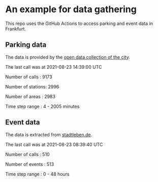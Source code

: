 # An example for data gathering

This repo uses the GitHub Actions to access parking and event data in Frankfurt.

## Parking data
The data is provided by the [open data collection of the city](https://www.offenedaten.frankfurt.de/).

The last call was at 2021-08-23 14:39:00 UTC

Number of calls   : 9173

Number of stations: 2996

Number of areas   : 2983

Time step range   :    4 - 2005 minutes


## Event data
The data is extracted from [stadtleben.de](https://stadtleben.de/frankfurt/).

The last call was at 2021-08-23 08:39:40 UTC

Number of calls   : 510

Number of events  : 513

Time step range   :   0 -  48 hours

